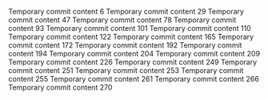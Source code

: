 Temporary commit content 6
Temporary commit content 29
Temporary commit content 47
Temporary commit content 78
Temporary commit content 93
Temporary commit content 101
Temporary commit content 110
Temporary commit content 122
Temporary commit content 165
Temporary commit content 172
Temporary commit content 192
Temporary commit content 194
Temporary commit content 204
Temporary commit content 209
Temporary commit content 226
Temporary commit content 249
Temporary commit content 251
Temporary commit content 253
Temporary commit content 255
Temporary commit content 261
Temporary commit content 266
Temporary commit content 270
